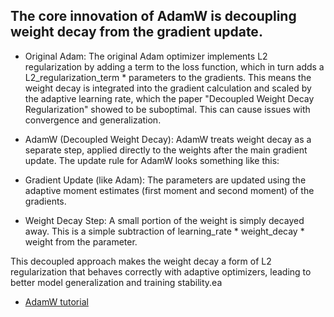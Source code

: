 ## The core innovation of AdamW is decoupling weight decay from the gradient update.

- Original Adam: The original Adam optimizer implements L2 regularization by adding a term to the loss function, which in turn adds a L2_regularization_term * parameters to the gradients. This means the weight decay is integrated into the gradient calculation and scaled by the adaptive learning rate, which the paper "Decoupled Weight Decay Regularization" showed to be suboptimal. This can cause issues with convergence and generalization.

- AdamW (Decoupled Weight Decay): AdamW treats weight decay as a separate step, applied directly to the weights after the main gradient update. The update rule for AdamW looks something like this:

- Gradient Update (like Adam): The parameters are updated using the adaptive moment estimates (first moment and second moment) of the gradients.

- Weight Decay Step: A small portion of the weight is simply decayed away. This is a simple subtraction of learning_rate * weight_decay * weight from the parameter.

This decoupled approach makes the weight decay a form of L2 regularization that behaves correctly with adaptive optimizers, leading to better model generalization and training stability.ea

- [AdamW tutorial](https://www.datacamp.com/tutorial/adamw-optimizer-in-pytorch)